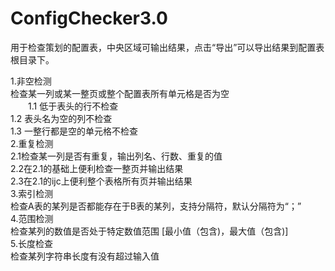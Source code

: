 # ConfigChecker3.0
用于检查策划的配置表，中央区域可输出结果，点击“导出”可以导出结果到配置表根目录下。   



1.非空检测  
检查某一列或某一整页或整个配置表所有单元格是否为空    
　　1.1 低于表头的行不检查     
  1.2 表头名为空的列不检查   
  1.3 一整行都是空的单元格不检查   
2.重复检测    
  2.1检查某一列是否有重复，输出列名、行数、重复的值    
  2.2在2.1的基础上便利检查一整页并输出结果     
  2.3在2.1的ijc上便利整个表格所有页并输出结果     
3.索引检测    
检查A表的某列是否都能存在于B表的某列，支持分隔符，默认分隔符为“；”   
4.范围检测    
检查某列的数值是否处于特定数值范围 [最小值（包含)，最大值（包含)]  
5.长度检查    
检查某列字符串长度有没有超过输入值
